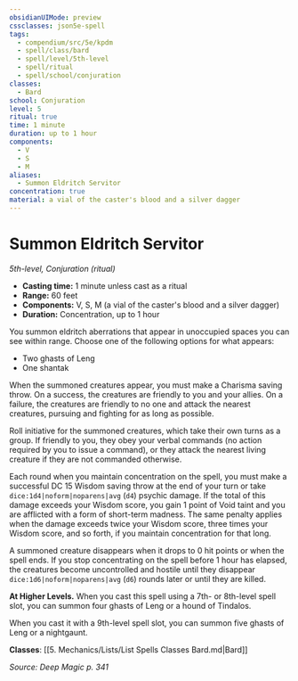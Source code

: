```yaml
---
obsidianUIMode: preview
cssclasses: json5e-spell
tags:
  - compendium/src/5e/kpdm
  - spell/class/bard
  - spell/level/5th-level
  - spell/ritual
  - spell/school/conjuration
classes:
  - Bard
school: Conjuration
level: 5
ritual: true
time: 1 minute
duration: up to 1 hour
components:
  - V
  - S
  - M
aliases:
  - Summon Eldritch Servitor
concentration: true
material: a vial of the caster's blood and a silver dagger
---
```

# Summon Eldritch Servitor
*5th-level, Conjuration (ritual)*  

- **Casting time:** 1 minute unless cast as a ritual
- **Range:** 60 feet
- **Components:** V, S, M (a vial of the caster's blood and a silver dagger)
- **Duration:** Concentration, up to 1 hour

You summon eldritch aberrations that appear in unoccupied spaces you can see within range. Choose one of the following options for what appears:

- Two ghasts of Leng  
- One shantak  

When the summoned creatures appear, you must make a Charisma saving throw. On a success, the creatures are friendly to you and your allies. On a failure, the creatures are friendly to no one and attack the nearest creatures, pursuing and fighting for as long as possible.

Roll initiative for the summoned creatures, which take their own turns as a group. If friendly to you, they obey your verbal commands (no action required by you to issue a command), or they attack the nearest living creature if they are not commanded otherwise.

Each round when you maintain concentration on the spell, you must make a successful DC 15 Wisdom saving throw at the end of your turn or take `dice:1d4|noform|noparens|avg` (`d4`) psychic damage. If the total of this damage exceeds your Wisdom score, you gain 1 point of Void taint and you are afflicted with a form of short-term madness. The same penalty applies when the damage exceeds twice your Wisdom score, three times your Wisdom score, and so forth, if you maintain concentration for that long.

A summoned creature disappears when it drops to 0 hit points or when the spell ends. If you stop concentrating on the spell before 1 hour has elapsed, the creatures become uncontrolled and hostile until they disappear `dice:1d6|noform|noparens|avg` (`d6`) rounds later or until they are killed.

**At Higher Levels.** When you cast this spell using a 7th- or 8th-level spell slot, you can summon four ghasts of Leng or a hound of Tindalos.

When you cast it with a 9th-level spell slot, you can summon five ghasts of Leng or a nightgaunt.

**Classes**: [[5. Mechanics/Lists/List Spells Classes Bard.md\|Bard]]

*Source: Deep Magic p. 341*
